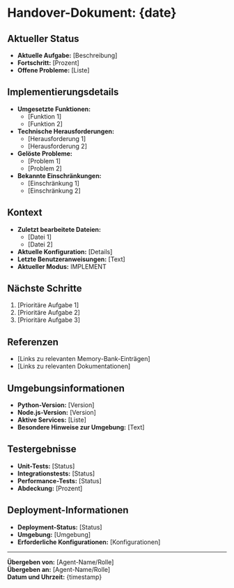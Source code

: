 # Handover-Dokument: {date}

## Aktueller Status
- **Aktuelle Aufgabe:** [Beschreibung]
- **Fortschritt:** [Prozent]
- **Offene Probleme:** [Liste]

## Implementierungsdetails
- **Umgesetzte Funktionen:**
  - [Funktion 1]
  - [Funktion 2]
- **Technische Herausforderungen:**
  - [Herausforderung 1]
  - [Herausforderung 2]
- **Gelöste Probleme:**
  - [Problem 1]
  - [Problem 2]
- **Bekannte Einschränkungen:**
  - [Einschränkung 1]
  - [Einschränkung 2]

## Kontext
- **Zuletzt bearbeitete Dateien:**
  - [Datei 1]
  - [Datei 2]
- **Aktuelle Konfiguration:** [Details]
- **Letzte Benutzeranweisungen:** [Text]
- **Aktueller Modus:** IMPLEMENT

## Nächste Schritte
1. [Prioritäre Aufgabe 1]
2. [Prioritäre Aufgabe 2]
3. [Prioritäre Aufgabe 3]

## Referenzen
- [Links zu relevanten Memory-Bank-Einträgen]
- [Links zu relevanten Dokumentationen]

## Umgebungsinformationen
- **Python-Version:** [Version]
- **Node.js-Version:** [Version]
- **Aktive Services:** [Liste]
- **Besondere Hinweise zur Umgebung:** [Text]

## Testergebnisse
- **Unit-Tests:** [Status]
- **Integrationstests:** [Status]
- **Performance-Tests:** [Status]
- **Abdeckung:** [Prozent]

## Deployment-Informationen
- **Deployment-Status:** [Status]
- **Umgebung:** [Umgebung]
- **Erforderliche Konfigurationen:** [Konfigurationen]

---

**Übergeben von:** [Agent-Name/Rolle]  
**Übergeben an:** [Agent-Name/Rolle]  
**Datum und Uhrzeit:** {timestamp} 